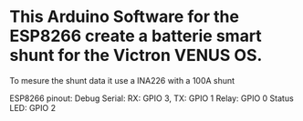 # This Arduino Software for the ESP8266 create a batterie smart shunt for the Victron VENUS OS.

To mesure the shunt data it use a INA226 with a 100A shunt

ESP8266 pinout:
  Debug Serial: RX: GPIO 3, TX: GPIO 1
  Relay:        GPIO 0
  Status LED:   GPIO 2

